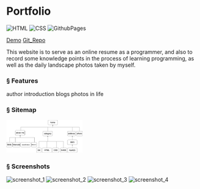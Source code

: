 # Portfolio 
![HTML](https://img.shields.io/badge/html-%2320232a.svg?style=for-the-badge&logo=html&logoColor=%2361DAFB)
![CSS](https://img.shields.io/badge/css-%2320232a.svg?style=for-the-badge&logo=css&logoColor=green)
![GithubPages](https://img.shields.io/badge/GithubPages-%2320232a.svg?style=for-the-badge&logo=GithubPages&logoColor=green)


[Demo](https://elle-n-lu.github.io/portfolio/)
[Git_Repo](https://github.com/elle-n-lu/portfolio)

This website is to serve as an online resume as a programmer, and also to record some knowledge points in the process of learning programming, as well as the daily landscape photos taken by myself.


### § Features
author introduction
blogs
photos in life

### § Sitemap
<img src="./docs/sitemap.png" alt="isolated" width="200"/>

### § Screenshots
![screenshot_1](https://cv-pdf-4d.s3.ap-southeast-2.amazonaws.com/Screenshot+1.png)
![screenshot_2](https://cv-pdf-4d.s3.ap-southeast-2.amazonaws.com/Screenshot+2.png)
![screenshot_3](https://cv-pdf-4d.s3.ap-southeast-2.amazonaws.com/Screenshot+3.png)
![screenshot_4](https://cv-pdf-4d.s3.ap-southeast-2.amazonaws.com/Screenshot+4.png)

